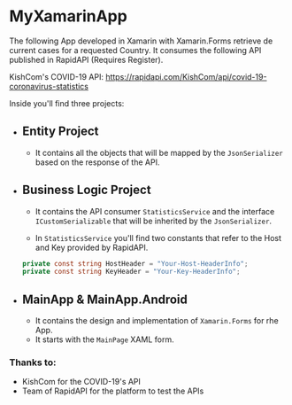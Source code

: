 # MyXamarinApp

The following App developed in Xamarin with Xamarin.Forms retrieve de current cases for a requested Country.
It consumes the following API published in RapidAPI (Requires Register).

KishCom's COVID-19 API: https://rapidapi.com/KishCom/api/covid-19-coronavirus-statistics

Inside you'll find three projects:
- ## Entity Project
  - It contains all the objects that will be mapped by the `JsonSerializer` based on the response of the API.

- ## Business Logic Project
  - It contains the API consumer `StatisticsService` and the interface `ICustomSerializable` that will be inherited by the `JsonSerializer`.
  
  - In `StatisticsService` you'll find two constants that refer to the Host and Key provided by RapidAPI. 
  ```C#
  private const string HostHeader = "Your-Host-HeaderInfo";
  private const string KeyHeader = "Your-Key-HeaderInfo";
  ```
  
- ## MainApp & MainApp.Android
  - It contains the design and implementation of `Xamarin.Forms` for rhe App.
  - It starts with the `MainPage` XAML form.
  
### Thanks to:
- KishCom for the COVID-19's API
- Team of RapidAPI for the platform to test the APIs
